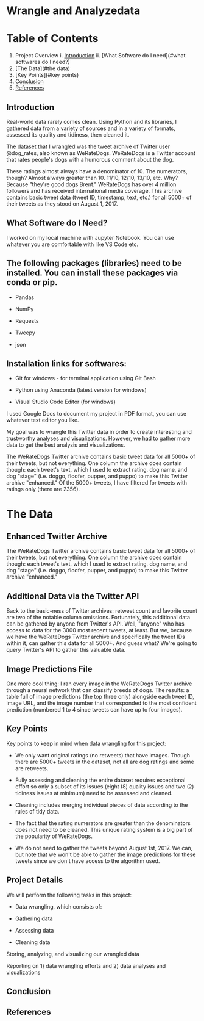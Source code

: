 # Wrangle and Analyzedata

# Table of Contents

1. Project Overview
    i. [Introduction](#introduction)
    ii. [What Software do I need](#what softwares do I need?)
2. [The Data](#the data)
3. [Key Points](#key points)
4. [Conclusion](#conclusion)
5. [References](#references)

## Introduction<a class="anchor" id="introduction"></a>
   
Real-world data rarely comes clean. Using Python and its libraries, I gathered data from a variety of sources and in a variety of formats, assessed its quality and tidiness, then cleaned it. 

The dataset that I wrangled was the tweet archive of Twitter user @dog_rates, also known as WeRateDogs. WeRateDogs is a Twitter account that rates people's dogs with a humorous comment about the dog. 

These ratings almost always have a denominator of 10. The numerators, though? Almost always greater than 10. 11/10, 12/10, 13/10, etc. Why? Because "they're good dogs Brent." WeRateDogs has over 4 million followers and has received international media coverage. This archive contains basic tweet data (tweet ID, timestamp, text, etc.) for all 5000+ of their tweets as they stood on August 1, 2017.

## What Software do I Need?<a class="anchor" id="what softwares do I need"></a>
 
I worked on my local machine with Jupyter Notebook. You can use whatever you are comfortable with like VS Code etc.

## The following packages (libraries) need to be installed. You can install these packages via conda or pip. 

* Pandas

* NumPy

* Requests

* Tweepy

* json

## Installation links for softwares:

* Git for windows - for terminal application using Git Bash

* Python using Anaconda (latest version for windows)

* Visual Studio Code Editor (for windows)

I used Google Docs to document my project in PDF format, you can use whatever text editor you like.

My goal was to wrangle this Twitter data in order to create interesting and trustworthy analyses and visualizations. However, we had to gather more data to get the best analysis and visualizations.

The WeRateDogs Twitter archive contains basic tweet data for all 5000+ of their tweets, but not everything. One column the archive does contain though: each tweet's text, which I used to extract rating, dog name, and dog "stage" (i.e. doggo, floofer, pupper, and puppo) to make this Twitter archive "enhanced." Of the 5000+ tweets, I have filtered for tweets with ratings only (there are 2356).

# The Data<a class="anchor" id="the data"></a>
 
## Enhanced Twitter Archive

The WeRateDogs Twitter archive contains basic tweet data for all 5000+ of their tweets, but not everything. One column the archive does contain though: each tweet's text, which I used to extract rating, dog name, and dog "stage" (i.e. doggo, floofer, pupper, and puppo) to make this Twitter archive "enhanced."

## Additional Data via the Twitter API

Back to the basic-ness of Twitter archives: retweet count and favorite count are two of the notable column omissions. Fortunately, this additional data can be gathered by anyone from Twitter's API. Well, "anyone" who has access to data for the 3000 most recent tweets, at least. But we, because we have the WeRateDogs Twitter archive and specifically the tweet IDs within it, can gather this data for all 5000+. And guess what? We're going to query Twitter's API to gather this valuable data.

## Image Predictions File

One more cool thing: I ran every image in the WeRateDogs Twitter archive through a neural network that can classify breeds of dogs. The results: a table full of image predictions (the top three only) alongside each tweet ID, image URL, and the image number that corresponded to the most confident prediction (numbered 1 to 4 since tweets can have up to four images).

## Key Points<a class="anchor" id="key points"></a>
   
Key points to keep in mind when data wrangling for this project:
* We only want original ratings (no retweets) that have images. Though there are 5000+ tweets in the dataset, not all are dog ratings and some are retweets.

* Fully assessing and cleaning the entire dataset requires exceptional effort so only a subset of its issues (eight (8) quality issues and two (2) tidiness issues at minimum) need to be assessed and cleaned.

* Cleaning includes merging individual pieces of data according to the rules of tidy data.

* The fact that the rating numerators are greater than the denominators does not need to be cleaned. This unique rating system is a big part of the popularity of WeRateDogs.

* We do not need to gather the tweets beyond August 1st, 2017. We can, but note that we won't be able to gather the image predictions for these tweets since we don't have access to the algorithm used.

## Project Details<a class="anchor" id="project details"></a>
  
We will perform the following tasks in this project:

* Data wrangling, which consists of:

* Gathering data

* Assessing data

* Cleaning data

Storing, analyzing, and visualizing our wrangled data

Reporting on 1) data wrangling efforts and 2) data analyses and visualizations

## Conclusion<a class="anchor" id="conclusion"></a>
   

## References<a class="anchor" id="references"></a>
  
